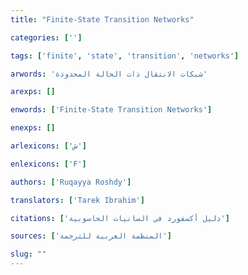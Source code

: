 ```yaml
---
title: "Finite-State Transition Networks"

categories: ['']

tags: ['finite', 'state', 'transition', 'networks']

arwords: 'شبكات الانتقال ذات الحالة المحدودة'

arexps: []

enwords: ['Finite-State Transition Networks']

enexps: []

arlexicons: ['ش']

enlexicons: ['F']

authors: ['Ruqayya Roshdy']

translators: ['Tarek Ibrahim']

citations: ['دليل أكسفورد في السانيات الحاسوبية']

sources: ['المنظمة العربية للترجمة']

slug: ""
---
```

